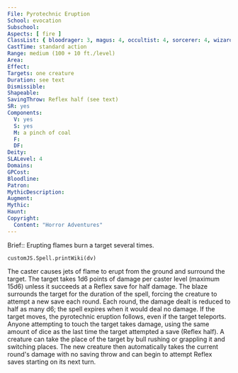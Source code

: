 ```yaml
---
File: Pyrotechnic Eruption
School: evocation
Subschool: 
Aspects: [ fire ]
ClassList: { bloodrager: 3, magus: 4, occultist: 4, sorcerer: 4, wizard: 4 }
CastTime: standard action
Range: medium (100 + 10 ft./level)
Area: 
Effect: 
Targets: one creature
Duration: see text
Dismissible: 
Shapeable: 
SavingThrow: Reflex half (see text)
SR: yes
Components:
  V: yes
  S: yes
  M: a pinch of coal
  F: 
  DF: 
Deity: 
SLALevel: 4
Domains: 
GPCost: 
Bloodline: 
Patron: 
MythicDescription: 
Augment: 
Mythic: 
Haunt: 
Copyright:
  Content: "Horror Adventures"
---
```

Brief:: Erupting flames burn a target several times.

```dataviewjs
customJS.Spell.printWiki(dv)
```

The caster causes jets of flame to erupt from the ground and surround the target. The target takes 1d6 points of damage per caster level (maximum 15d6) unless it succeeds at a Reflex save for half damage. The blaze surrounds the target for the duration of the spell, forcing the creature to attempt a new save each round. Each round, the damage dealt is reduced to half as many d6; the spell expires when it would deal no damage. If the target moves, the pyrotechnic eruption follows, even if the target teleports.  Anyone attempting to touch the target takes damage, using the same amount of dice as the last time the target attempted a save (Reflex half). A creature can take the place of the target by bull rushing or grappling it and switching places. The new creature then automatically takes the current round's damage with no saving throw and can begin to attempt Reflex saves starting on its next turn.
